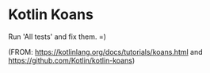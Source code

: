 Kotlin Koans
===========

Run 'All tests' and fix them. =)

(FROM: https://kotlinlang.org/docs/tutorials/koans.html and https://github.com/Kotlin/kotlin-koans)
